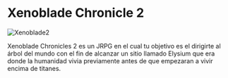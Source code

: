 # Xenoblade Chronicle 2

![Xenoblade2](https://fs-prod-cdn.nintendo-europe.com/media/images/10_share_images/games_15/nintendo_switch_4/H2x1_NSwitch_XenobladeChronicles2_image1600w.jpg)

Xenoblade Chronicles 2 es un JRPG en el cual tu objetivo es el dirigirte al árbol del mundo con el fin de alcanzar un sitio llamado Elysium que era donde la humanidad vivia previamente antes de que empezaran a vivir encima de titanes.